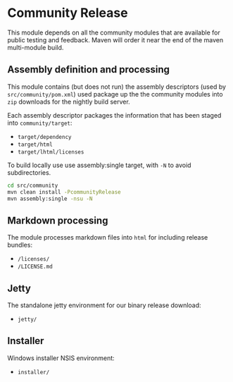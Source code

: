 # Community Release

This module depends on all the community modules that are available for public testing and feedback.
Maven will order it near the end of the maven multi-module build.

## Assembly definition and processing

This module contains (but does not run) the assembly descriptors (used by ``src/community/pom.xml``)
used package up the the community modules into ``zip`` downloads for the nightly build server.

Each assembly descriptor packages the information that has been staged into `community/target`:

* ``target/dependency``
* ``target/html``
* ``target/lhtml/licenses``

To build locally use use assembly:single target, with `-N` to avoid subdirectories.

```bash
cd src/community
mvn clean install -PcommunityRelease
mvn assembly:single -nsu -N
```

## Markdown processing

The module processes markdown  files into ``html`` for including release bundles:

- ``/licenses/``
- ``/LICENSE.md``

## Jetty

The standalone jetty environment for our binary release download:

* ``jetty/``

## Installer

Windows installer NSIS environment:

* ``installer/``
